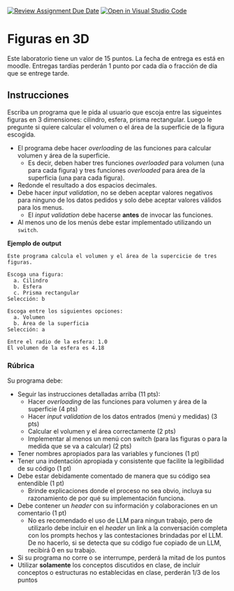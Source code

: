 [![Review Assignment Due Date](https://classroom.github.com/assets/deadline-readme-button-22041afd0340ce965d47ae6ef1cefeee28c7c493a6346c4f15d667ab976d596c.svg)](https://classroom.github.com/a/2deBTrqr)
[![Open in Visual Studio Code](https://classroom.github.com/assets/open-in-vscode-2e0aaae1b6195c2367325f4f02e2d04e9abb55f0b24a779b69b11b9e10269abc.svg)](https://classroom.github.com/online_ide?assignment_repo_id=18857908&assignment_repo_type=AssignmentRepo)
# Figuras en 3D

Este laboratorio tiene un valor de 15 puntos. La fecha de entrega es está en moodle. Entregas tardías perderán 1 punto por cada día o fracción de día que se entrege tarde.  

## Instrucciones

Escriba un programa que le pida al usuario que escoja entre las sigueintes figuras en 3 dimensiones: cilindro, esfera, prisma rectangular. Luego le pregunte si quiere calcular el volumen o el área de la superficie de la figura escogida. 

- El programa debe hacer *overloading* de las funciones para calcular volumen y área de la superficie. 
  - Es decir, deben haber tres funciones *overloaded* para volumen (una para cada figura) y tres funciones *overloaded* para área de la superficia (una para cada figura). 
- Redonde el resultado a dos espacios decimales. 
- Debe hacer *input validation*, no se deben aceptar valores negativos para ninguno de los datos pedidos y solo debe aceptar valores válidos para los menus. 
  - El *input validation* debe hacerse **antes** de invocar las funciones. 
- Al menos uno de los menús debe estar implementado utilizando un `switch`. 

**Ejemplo de output**

```
Este programa calcula el volumen y el área de la supercicie de tres figuras. 

Escoga una figura:
  a. Cilindro
  b. Esfera
  c. Prisma rectangular
Selección: b

Escoga entre los siguientes opciones:
  a. Volumen
  b. Área de la superficia
Selección: a

Entre el radio de la esfera: 1.0
El volumen de la esfera es 4.18
```

### Rúbrica

Su programa debe:

- Seguir las instrucciones detalladas arriba (11 pts):
  - Hacer *overloading* de las funciones para volumen y área de la superficie (4 pts)
  - Hacer *input validation* de los datos entrados (menú y medidas) (3 pts)
  - Calcular el volumen y el área correctamente (2 pts)
  - Implementar al menos un menú con switch (para las figuras o para la medida que se va a calcular) (2 pts)
- Tener nombres apropiados para las variables y funciones (1 pt)
- Tener una indentación apropiada y consistente que facilite la legibilidad de su código (1 pt)
- Debe estar debidamente comentado de manera que su código sea entendible (1 pt)
  - Brinde explicaciones donde el proceso no sea obvio, incluya su razonamiento de por qué su implementación funciona.
- Debe contener un *header* con su información y colaboraciones en un comentario (1 pt)
  - No es recomendado el uso de LLM para ningun trabajo, pero de utilizarlo debe incluir en el *header* un link a la conversación completa con los prompts hechos y las contestaciones brindadas por el LLM. De no hacerlo, si se detecta que su código fue copiado de un LLM, recibirá 0 en su trabajo.
- Si su programa no corre o se interrumpe, perderá la mitad de los puntos
- Utilizar **solamente** los conceptos discutidos en clase, de incluir conceptos o estructuras no establecidas en clase, perderán 1/3 de los puntos
